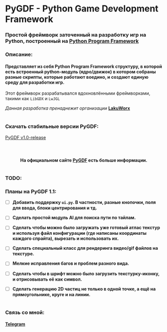 # PyGDF - Python Game Development Framework
### Простой фреймворк заточенный на разработку игр на Python, построенный на [Python Program Framework](https://github.com/LukovDev/Python-Program-Framework)

### Описание:
#### Представляет из себя Python Program Framework структуру, в которой есть встроенный python-модуль (ядро/движок) в котором собраны разные скрипты, которые работают воедино, и создают единую среду для разработки игр.
Этот фреймворк разрабатывался вдохновлёнными фреймворками, такими как ```LibGDX``` и ```LwJGL```

_Данная разработка пренаднежит организации_ [**LakuWorx**](https://github.com/LakuWorx)
</br></br>

### Скачать стабильные версии PyGDF:
[PyGDF v1.0-release](https://github.com/LukovDev/PyGDF/releases/tag/v1.0-release)

#

</br>
<div align="center">
  <strong>На официальном сайте <a href="https://pygdf.github.io/">PyGDF</a> есть больше информации.</strong>
</div>

#

### TODO:

### Планы на **PyGDF 1.1**:

- [ ] **Добавить поддержку ```ui.py```. В частности, разные кнопочки, поля для ввода, блоки центрирования и тд.**

- [ ] **Сделать простой модуль AI для поиска пути по тайлам.**

- [ ] **Сделать чтобы можно было загружать уже готовый атлас текстур и используя файл конфигурации (где написаны координаты каждого спрайта), вырезать и использовать их.**

- [ ] **Сделать специальный класс для рендеринга видео/gif файлов на текстуре.**

- [ ] **Мелкие исправления багов и проблем разного вида.**

- [ ] **Сделать чтобы в шрифт можно было загрузить текстурку-иконку, и отрисовывать её как символ.**

- [ ] **Сделать генерацию 2D частиц не только в одной точке, а ещё на прямоугольнике, круге и на линии.**

#

### Связь со мной:
#### [Telegram](https://t.me/mr_lukov)
